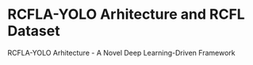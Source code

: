 # RCFLA-YOLO Arhitecture and RCFL Dataset
RCFLA-YOLO Arhitecture - A Novel Deep Learning-Driven Framework
